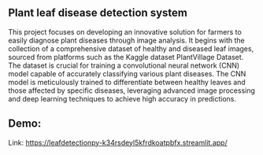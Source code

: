 ## Plant leaf disease detection system

This project focuses on developing an innovative solution for farmers to easily diagnose plant diseases through image analysis. It begins with the collection of a comprehensive dataset of healthy and diseased leaf images, sourced from platforms such as the Kaggle dataset PlantVillage Dataset. The dataset is crucial for training a convolutional neural network (CNN) model capable of accurately classifying various plant diseases. The CNN model is meticulously trained to differentiate between healthy leaves and those affected by specific diseases, leveraging advanced image processing and deep learning techniques to achieve high accuracy in predictions.

## Demo:
Link: https://leafdetectionpy-k34rsdeyl5kfrdkoatpbfx.streamlit.app/
